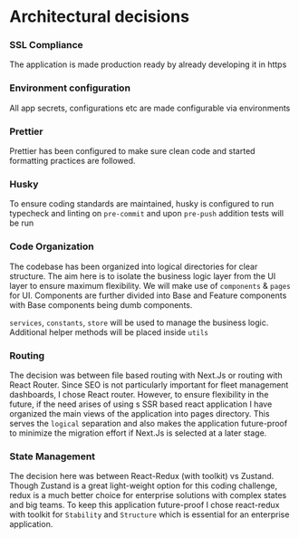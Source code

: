# Architectural decisions

### SSL Compliance

The application is made production ready by already developing it in https

### Environment configuration

All app secrets, configurations etc are made configurable via environments

### Prettier

Prettier has been configured to make sure clean code and started formatting practices are followed.

### Husky

To ensure coding standards are maintained, husky is configured to run typecheck and linting on `pre-commit` and upon `pre-push` addition tests will be run

### Code Organization

The codebase has been organized into logical directories for clear structure. The aim here is to isolate the business logic layer from the UI layer to ensure maximum flexibility. We will make use of `components` & `pages` for UI. Components are further divided into Base and Feature components with Base components being dumb components.

`services`, `constants`, `store` will be used to manage the business logic. Additional helper methods will be placed inside `utils`

### Routing

The decision was between file based routing with Next.Js or routing with React Router. Since SEO is not particularly important for fleet management dashboards, I chose React router. However, to ensure flexibility in the future, if the need arises of using s SSR based react application I have organized the main views of the application into pages directory. This serves the `logical` separation and also makes the application future-proof to minimize the migration effort if Next.Js is selected at a later stage.

### State Management

The decision here was between React-Redux (with toolkit) vs Zustand. Though Zustand is a great light-weight option for this coding challenge, redux is a much better choice for enterprise solutions with complex states and big teams. To keep this application future-proof I chose react-redux with toolkit for `Stability` and `Structure` which is essential for an enterprise application.
